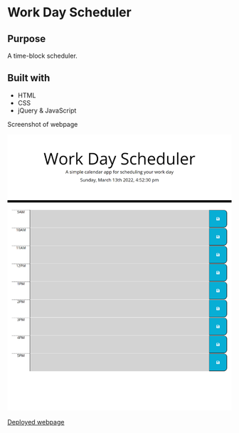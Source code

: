 # Work Day Scheduler 

## Purpose
A time-block scheduler.

## Built with
* HTML
* CSS
* jQuery & JavaScript

Screenshot of webpage

![image of webpage](https://github.com/cheryljcruz/challenge5-scheduler/blob/main/assets/images/_C__Users_danie_Desktop_challenges_challenge5-scheduler_index.html%20(3).png)

[Deployed webpage](https://cheryljcruz.github.io/challenge5-scheduler/)